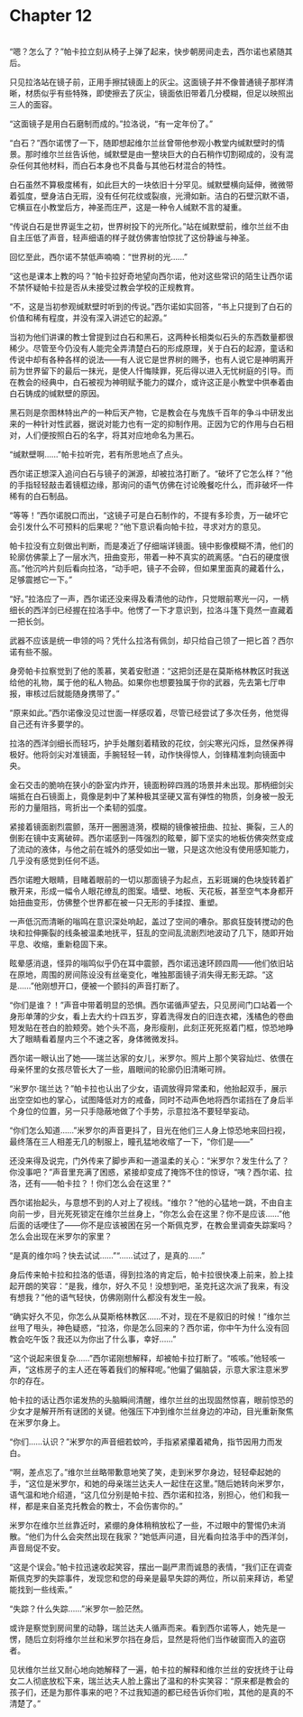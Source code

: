 # Chapter 12

<br>
“嗯？怎么了？”帕卡拉立刻从椅子上弹了起来，快步朝房间走去，西尔诺也紧随其后。

只见拉洛站在镜子前，正用手擦拭镜面上的灰尘。这面镜子并不像普通镜子那样清晰，材质似乎有些特殊，即使擦去了灰尘，镜面依旧带着几分模糊，但足以映照出三人的面容。

“这面镜子是用白石磨制而成的。”拉洛说，“有一定年份了。”

“白石？”西尔诺愣了一下，随即想起维尔兰丝曾带他参观小教堂内缄默壁时的情景。那时维尔兰丝告诉他，缄默壁是由一整块巨大的白石稍作切割砌成的，没有混杂任何其他材料，而白石本身也不具备与其他石材混合的特性。

白石虽然不算极度稀有，如此巨大的一块依旧十分罕见。缄默壁横向延伸，微微带着弧度，壁身洁白无瑕，没有任何花纹或裂痕，光滑如新。洁白的石壁沉默不语，它横亘在小教堂后方，神圣而庄严，这是一种令人缄默不言的凝重。

“传说白石是世界诞生之初，世界树投下的光所化。”站在缄默壁前，维尔兰丝不由自主压低了声音，轻声细语的样子就仿佛害怕惊扰了这份静谧与神圣。

回忆至此，西尔诺不禁低声喃喃：“世界树的光……”

“这也是课本上教的吗？”帕卡拉好奇地望向西尔诺，他对这些常识的陌生让西尔诺不禁怀疑帕卡拉是否从未接受过教会学校的正规教育。

“不，这是当初参观缄默壁时听到的传说。”西尔诺如实回答，“书上只提到了白石的价值和稀有程度，并没有深入讲述它的起源。”

当初为他们讲课的教士曾提到过白石和黑石，这两种长相类似石头的东西数量都很稀少。尽管至今仍没有人能完全弄清楚白石的形成原理，关于白石的起源，童话和传说中却有各种各样的说法——有人说它是世界树的赐予，也有人说它是神明离开前为世界留下的最后一抹光，是使人忏悔赎罪，死后得以进入无忧树庭的引导。而在教会的经典中，白石被视为神明赋予能力的媒介，或许这正是小教堂中供奉着由白石铸成的缄默壁的原因。

黑石则是奈图林特出产的一种后天产物，它是教会在与鬼族千百年的争斗中研发出来的一种针对性武器，据说对能力也有一定的抑制作用。正因为它的作用与白石相对，人们便按照白石的名字，将其对应地命名为黑石。

“缄默壁啊……”帕卡拉听完，若有所思地点了点头。

西尔诺正想深入追问白石与镜子的渊源，却被拉洛打断了。“破坏了它怎么样？”他的手指轻轻敲击着镜框边缘，那询问的语气仿佛在讨论晚餐吃什么，而非破坏一件稀有的白石制品。

“等等！”西尔诺脱口而出，“这镜子可是白石制作的，不提有多珍贵，万一破坏它会引发什么不可预料的后果呢？”他下意识看向帕卡拉，寻求对方的意见。

帕卡拉没有立刻做出判断，而是凑近了仔细端详镜面。镜中影像模糊不清，他们的轮廓仿佛蒙上了一层水汽，扭曲变形，带着一种不真实的疏离感。“白石的硬度很高。”他沉吟片刻后看向拉洛，“动手吧，镜子不会碎，但如果里面真的藏着什么，足够震撼它一下。”

“好。”拉洛应了一声，西尔诺还没来得及看清他的动作，只觉眼前寒光一闪，一柄细长的西洋剑已经握在拉洛手中。他愣了一下才意识到，拉洛斗篷下竟然一直藏着一把长剑。

武器不应该是统一申领的吗？凭什么拉洛有佩剑，却只给自己领了一把匕首？西尔诺有些不服。

身旁帕卡拉察觉到了他的羡慕，笑着安慰道：“这把剑还是在莫斯格林教区时我送给他的礼物，属于他的私人物品。如果你也想要独属于你的武器，先去第七厅申报，审核过后就能随身携带了。”

“原来如此。”西尔诺像没见过世面一样感叹着，尽管已经尝试了多次任务，他觉得自己还有许多要学的。

拉洛的西洋剑细长而轻巧，护手处雕刻着精致的花纹，剑尖寒光闪烁，显然保养得极好。他将剑尖对准镜面，手腕轻轻一转，动作快得惊人，剑锋精准刺向镜面中央。

金石交击的脆响在狭小的卧室内炸开，镜面粉碎四溅的场景并未出现。那柄细剑尖端抵在白石镜面上，竟像是刺中了某种极其坚硬又富有弹性的物质，剑身被一股无形的力量阻挡，弯折出一个柔韧的弧度。

紧接着镜面剧烈震颤，荡开一圈圈涟漪，模糊的镜像被扭曲、拉扯、撕裂，三人的倒影在镜中支离破碎。西尔诺感到一阵强烈的眩晕，脚下坚实的地板仿佛突然变成了流动的液体，与他之前在城外的感受如出一辙，只是这次他没有使用感知能力，几乎没有感觉到任何不适。

西尔诺瞪大眼睛，目睹着眼前的一切以那面镜子为起点，五彩斑斓的色块旋转着扩散开来，形成一幅令人眼花缭乱的图案。墙壁、地板、天花板，甚至空气本身都开始扭曲变形，仿佛整个世界都在被一只无形的手揉捏、重塑。

一声低沉而清晰的嗡鸣在意识深处响起，盖过了空间的嘈杂。那疯狂旋转搅动的色块和拉伸撕裂的线条被温柔地抚平，狂乱的空间乱流剧烈地波动了几下，随即开始平息、收缩，重新稳固下来。

眩晕感消退，怪异的嗡鸣似乎仍在耳中震颤，西尔诺迅速环顾四周——他们依旧站在原地，周围的房间陈设没有丝毫变化，唯独那面镜子消失得无影无踪。“这是……”他刚想开口，便被一个颤抖的声音打断了。

“你们是谁？！”声音中带着明显的恐惧。西尔诺循声望去，只见房间门口站着一个身形单薄的少女，看上去大约十四五岁，穿着洗得发白的旧连衣裙，浅橘色的卷曲短发贴在苍白的脸颊旁。她个头不高，身形瘦削，此刻正死死抠着门框，惊恐地睁大了眼睛看着屋内三个不速之客，身体微微发抖。

西尔诺一眼认出了她——瑞兰达家的女儿，米罗尔。照片上那个笑容灿烂、依偎在母亲怀里的女孩尽管长大了一些，眉眼间的轮廓仍旧清晰可辨。

“米罗尔·瑞兰达？”帕卡拉也认出了少女，语调放得异常柔和，他抬起双手，展示出空空如也的掌心，试图降低对方的戒备，同时不动声色地将西尔诺挡在了身后半个身位的位置，另一只手隐蔽地做了个手势，示意拉洛不要轻举妄动。

“你们怎么知道……”米罗尔的声音更抖了，目光在他们三人身上惊恐地来回扫视，最终落在三人相差无几的制服上，瞳孔猛地收缩了一下，“你们是——”

还没来得及说完，门外传来了脚步声和一道温柔的关心：“米罗尔？发生什么了？你没事吧？”声音里充满了困惑，紧接却变成了掩饰不住的惊讶，“咦？西尔诺、拉洛，还有——帕卡拉？！你们怎么会在这里？”

西尔诺抬起头，与意想不到的人对上了视线。“维尔？”他的心猛地一跳，不由自主向前一步，目光死死锁定在维尔兰丝身上，“你怎么会在这里？你不是应该……”他后面的话哽住了——你不是应该被困在另一个斯佩克罗，在教会里调查失踪案吗？怎么会出现在米罗尔的家里？

“是真的维尔吗？快去试试……”“……试过了，是真的……”

身后传来帕卡拉和拉洛的低语，得到拉洛的肯定后，帕卡拉很快凑上前来，脸上挂起开朗的笑容：“是我，维尔，好久不见！没想到吧，圣克托这次派了我来，有没有想我？”他的语气轻快，仿佛刚刚什么都没有发生一般。

“确实好久不见，你怎么从莫斯格林教区……不对，现在不是叙旧的时候！”维尔兰丝甩了甩头，神色疑惑，“拉洛，你是怎么回来的？西尔诺，你中午为什么没有回教会吃午饭？我还以为你出了什么事，幸好……”

“这个说起来很复杂……”西尔诺刚想解释，却被帕卡拉打断了。“咳咳。”他轻咳一声，“这栋房子的主人还在等着我们的解释呢。”他偏了偏脑袋，示意大家注意米罗尔的存在。

帕卡拉的话让西尔诺发热的头脑瞬间清醒，维尔兰丝的出现固然惊喜，眼前惊恐的少女才是解开所有谜团的关键。他强压下冲到维尔兰丝身边的冲动，目光重新聚焦在米罗尔身上。

“你们……认识？”米罗尔的声音细若蚊吟，手指紧紧攥着裙角，指节因用力而发白。

“啊，差点忘了。”维尔兰丝略带歉意地笑了笑，走到米罗尔身边，轻轻牵起她的手，“这位是米罗尔，和她的母亲瑞兰达夫人一起住在这里。”随后她转向米罗尔，语气温和地介绍道，“这几位分别是帕卡拉、西尔诺和拉洛，别担心，他们和我一样，都是来自圣克托教会的教士，不会伤害你的。”

米罗尔在维尔兰丝靠近时，紧绷的身体稍稍放松了一些，不过眼中的警惕仍未消散。“他们为什么会突然出现在我家？”她低声问道，目光看向拉洛手中的西洋剑，声音局促不安。

“这是个误会。”帕卡拉迅速收起笑容，摆出一副严肃而诚恳的表情，“我们正在调查斯佩克罗的失踪事件，发现您和您的母亲是最早失踪的两位，所以前来拜访，希望能找到一些线索。”

“失踪？什么失踪……”米罗尔一脸茫然。

或许是察觉到房间里的动静，瑞兰达夫人循声而来。看到西尔诺等人，她先是一愣，随后立刻将维尔兰丝和米罗尔挡在身后，显然是将他们当作破窗而入的盗窃者。

见状维尔兰丝又耐心地向她解释了一遍，帕卡拉的解释和维尔兰丝的安抚终于让母女二人彻底放松下来，瑞兰达夫人脸上露出了温和的朴实笑容：“原来都是教会的孩子们，还是为那件事来的吧？不过我知道的都已经告诉你们啦，其他的是真的不清楚了。”
